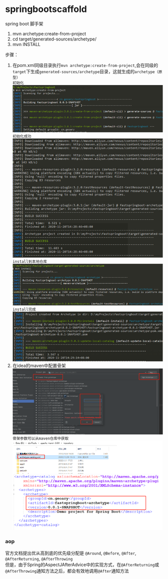 # springbootscaffold
spring boot 脚手架


1. mvn archetype:create-from-project
2. cd target/generated-sources/archetype/
3. mvn INSTALL

步骤：
1. 在pom.xml同级目录执行`mvn archetype:create-from-project`,会在同级的`target`下生成`generated-sources/archetype`目录，这就生成的`archetype（原型）`  
`初始化`  
![生成原型](https://github.com/Zhangchao999/spring-boot-scaffold/raw/main/src/main/resources/githubimg/createProjectInit.png)  
`初始化成功`  
![生成原型](https://github.com/Zhangchao999/spring-boot-scaffold/raw/main/src/main/resources/githubimg/createProjectSuccess.png)  
`install到本地仓库`  
![生成原型](https://github.com/Zhangchao999/spring-boot-scaffold/raw/main/src/main/resources/githubimg/install2localRepo.png)  
`install完成`  
![生成原型](https://github.com/Zhangchao999/spring-boot-scaffold/raw/main/src/main/resources/githubimg/install2localRepoSucess.png)  
2. 在idea的maven中配置骨架  
![生成原型](https://github.com/Zhangchao999/spring-boot-scaffold/raw/main/src/main/resources/githubimg/ideaConfigScaffold.png)  
`骨架参数可以从maven仓库中获取`  
![生成原型](https://github.com/Zhangchao999/spring-boot-scaffold/raw/main/src/main/resources/githubimg/localRepoXml.png)


### aop
官方文档提出优从高到底的优先级分配是 `@Around`, `@Before`, `@After`, `@AfterReturning`, `@AfterThrowing`  
但是，由于Spring的AspectJAfterAdvice中的实现方式，在`@AfterReturning`或`@AfterThrowing`通知方法之后，都会有效地调用`@After`通知方法
